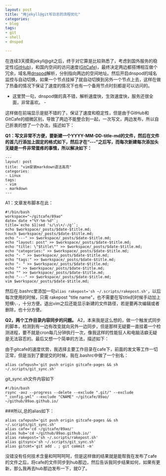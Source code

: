 ```yaml
---
layout: post
title: "用jekyll@git写日志的流程优化"
categories:
- blog 
tags:
- git
- shell
- dnspod

---
```


在连续3天摸索jekyll@git之后，终于对它算是比较熟悉了，考虑到国外服务的稳定性([GitHub](https://github.com/))，和国内空间的访问速度([GitCafe](https://gitcafe.com))，最终决定两边都搭博相互做个冗余，域名用[dnspod](https://www.dnspod.cn/)解析，分别指向两边的空间地址。然后开启dnspod的域名监控与自动切换，如果一个节点挂掉了就自动切换到另外一个节点上去，这样在做了热备的情况下保证了速度的情况下也有一个备用节点时刻都是可以访问的。

- 这里赞一句，dnspod做的真不错，解析速度快，生效速度快，服务还很全面，非常喜欢。 -

这样做在前端显示是挺不错的了，保证了速度和稳定性，但是由于GitHub和GitCafe的细微区别，导致了两边不能整合到一起，一次写文，两边发布，所以自己折衷的想了一个办法，描述如下：

**Q1：写文非常不方便，要新建一个YYYY-MM-DD-title-md的文件，然后在文件的首几行添加上固定的格式如下，然后才在“---”之后写，而每次新建每次添加头无疑是一件非常蛋疼的事情，所以解决如下：**

	---
	layout: post
	title: "vim安装markdown语法高亮"
	categories:
	- Linux
	tags:
	- vim
	- markdown
	---
A1：文章发布脚本在此：

	#!/bin/bash
	workspace="~/gitcafe/89ao"
	date=`date +"%Y-%m-%d"`;
	title=`echo $1|sed 's/\s\+/-/g'`;
	echo $workspace/_posts/$date-$title.md;
	touch $workspace/_posts/$date-$title.md;
	echo "---" >> $workspace/_posts/$date-$title.md;
	echo "layout: post" >> $workspace/_posts/$date-$title.md;
	echo "title: \"$title\"" >> $workspace/_posts/$date-$title.md;
	echo "categories:" >> $workspace/_posts/$date-$title.md;
	echo "- " >> $workspace/_posts/$date-$title.md;
	echo "tags:" >> $workspace/_posts/$date-$title.md;
	echo "- " >> $workspace/_posts/$date-$title.md;
	echo "" >> $workspace/_posts/$date-$title.md;
	echo "" >> $workspace/_posts/$date-$title.md;
	echo "---" >> $workspace/_posts/$date-$title.md;
	vim $workspace/_posts/$date-$title.md;

然后在.bashrc里添加一句`alias rakepost='sh ~/.scripts/rakepost.sh'`，以后每次使用的时候，只需 rakepost "title name"，也不需要在写title的时候手动加上短横` \- `，十分方便。退出vim之后还能显示新建的文件路径，若是要再次编辑或者删除，也十分方便。

**Q2，两个工作目录内容同步的问题。**
A2，本来我是这么想的，做一个触发式同步的脚本，检测到有一边有改变就向另外一边同步，但是那样无疑要一直挂着一个检测进程，要不就是cron每几分钟执行一次，像我这样的性能狂人和电脑洁癖无疑是无法容忍的。最后又想一个简单的方法，描述如下：

由于gitcafe的速度优势，我选择主要工作目录在cafe下，前面的发文等工作一切正常，但是当到了要提交的时候，我在.bashrc中做了一个别名：

	alias cafepush='git push origin gitcafe-pages && sh ~/.scripts/git_sync.sh'

git_sync.sh文件内容如下

	#!/bin/bash
	rsync -avz --progress --delete --exclude ".git/" --exclude "_config.yml" --exclude "CNAME" ~/gitcafe/89ao/ ~/github/89ao.github.io/

###所以,总的alias如下：

	alias cafepush='git push origin gitcafe-pages && sh ~/.scripts/git_sync.sh'       
	alias cafe='cd ~/gitcafe/89ao/'        
	alias hub='cd ~/github/89ao.github.io/'      
	alias rakepost='sh ~/.scripts/rakepost.sh'      
	alias gitsync='sh ~/.scripts/git_sync.sh'	 
	alias gitcmt='git add . ; git commit -m'        


没错没有任何技术含量和呵呵呵呵，但是这样做的结果就是能帮我在发布了cafe的文件之后，将cafe的文件同步到hub那边，然后告诉我同步结果如何，如果有更新，那么我再去hub那边发布一下，就O了。
